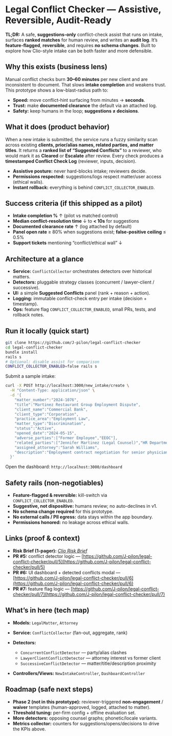 # Legal Conflict Checker — Assistive, Reversible, Audit-Ready

**TL;DR:** A safe, **suggestions-only** conflict-check assist that runs on intake, surfaces **ranked matches** for human review, and writes an **audit log**. It’s **feature-flagged**, **reversible**, and requires **no schema changes**. Built to explore how Clio-style intake can be both faster and more defensible.

## Why this exists (business lens)

Manual conflict checks burn **30–60 minutes** per new client and are inconsistent to document. That slows **intake completion** and weakens trust. This prototype shows a low-blast-radius path to:

* **Speed:** move conflict-hint surfacing from minutes → **seconds**.
* **Trust:** make **documented clearance** the default via an attached log.
* **Safety:** keep humans in the loop; **suggestions ≠ decisions**.

## What it does (product behavior)

When a new intake is submitted, the service runs a fuzzy similarity scan across existing **clients, prior/alias names, related parties, and matter titles**. It returns a **ranked list of “Suggested Conflicts”** to a reviewer, who would mark it as **Cleared** or **Escalate** after review. Every check produces a **timestamped Conflict Check Log** (reviewer, inputs, decision).

* **Assistive posture:** never hard-blocks intake; reviewers decide.
* **Permissions respected:** suggestions/logs respect matter/user access (ethical walls).
* **Instant rollback:** everything is behind `CONFLICT_COLLECTOR_ENABLED`.

## Success criteria (if this shipped as a pilot)

* **Intake completion %** ↑ (pilot vs matched control)
* **Median conflict-resolution time** ↓ to **< 10s** for suggestions
* **Documented clearance rate** ↑ (log attached by default)
* **Panel open rate** ≥ 80% when suggestions exist; **false-positive ceiling** ≤ 0.5%
* **Support tickets** mentioning “conflict/ethical wall” ↓

## Architecture at a glance

* **Service:** `ConflictCollector` orchestrates detectors over historical matters.
* **Detectors:** pluggable strategy classes (concurrent / lawyer-client / successive).
* **UI:** a simple **Suggested Conflicts** panel (rank + reason + action).
* **Logging:** immutable conflict-check entry per intake (decision + timestamp).
* **Ops:** feature flag `CONFLICT_COLLECTOR_ENABLED`, small PRs, tests, and rollback notes.

## Run it locally (quick start)

```bash
git clone https://github.com/J-pilon/legal-conflict-checker
cd legal-conflict-checker
bundle install
rails s
# Optional: disable assist for comparison
CONFLICT_COLLECTOR_ENABLED=false rails s
```

Submit a sample intake:

```bash
curl -X POST http://localhost:3000/new_intake/create \
  -H "Content-Type: application/json" \
  -d '{
    "matter_number":"2024-1076",
    "title":"Martinez Restaurant Group Employment Dispute",
    "client_name":"Commercial Bank",
    "client_type":"Corporation",
    "practice_area":"Employment Law",
    "matter_type":"Discrimination",
    "status":"Active",
    "opened_date":"2024-05-15",
    "adverse_parties":["Former Employee","EEOC"],
    "related_parties":["Jennifer Martinez (Legal Counsel)","HR Department Staff"],
    "assigned_attorney":"Sarah Williams",
    "description":"Employment contract negotiation for senior physician position"
  }'
```

Open the dashboard: `http://localhost:3000/dashboard`

## Safety rails (non-negotiables)

* **Feature-flagged & reversible:** kill-switch via `CONFLICT_COLLECTOR_ENABLED`.
* **Suggestive, not dispositive:** humans review; no auto-declines in v1.
* **No schema change required** for this prototype.
* **No external calls / PII egress:** data stays within the app boundary.
* **Permissions honored:** no leakage across ethical walls.

## Links (proof & context)

* **Risk Brief (1-pager):** *[Clio Risk Brief](https://docs.google.com/document/d/14FJi-sjk3aj_fNPVaOa0v5mm6L8011yPgGm2pxUfFQ8/edit?usp=sharing)*
* **PR #5:** conflict detector logic — [https://github.com/J-pilon/legal-conflict-checker/pull/5](https://github.com/J-pilon/legal-conflict-checker/pull/5)
* **PR #6:** UI dashboard + detected conflicts modal — [https://github.com/J-pilon/legal-conflict-checker/pull/6](https://github.com/J-pilon/legal-conflict-checker/pull/6)
* **PR #7:** feature flag logic — [https://github.com/J-pilon/legal-conflict-checker/pull/7](https://github.com/J-pilon/legal-conflict-checker/pull/7)

## What’s in here (tech map)

* **Models:** `LegalMatter`, `Attorney`
* **Service:** `ConflictCollector` (fan-out, aggregate, rank)
* **Detectors:**

  * `ConcurrentConflictDetector` — party/alias clashes
  * `LawyerClientConflictDetector` — attorney interest vs former client
  * `SuccessiveConflictDetector` — matter/title/description proximity
* **Controllers/Views:** `NewIntakeController`, `DashboardController`

## Roadmap (safe next steps)

* **Phase 2 (not in this prototype):** reviewer-triggered **non-engagement** / **waiver** templates (human-approved, logged, attached to matter).
* **Threshold tuning:** per-firm config + offline evaluation set.
* **More detectors:** opposing counsel graphs; phonetic/locale variants.
* **Metrics collector:** counters for suggestions/opens/decisions to drive the KPIs above.

